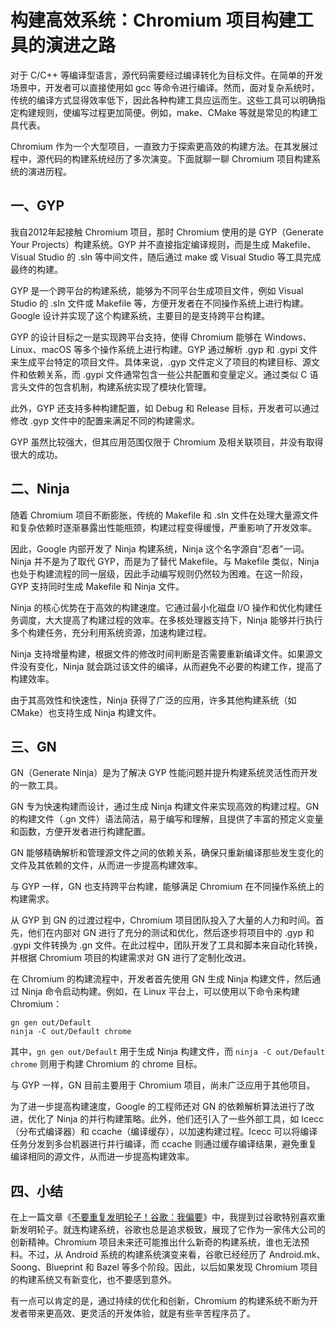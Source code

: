 # 构建高效系统：Chromium 项目构建工具的演进之路

对于 C/C++ 等编译型语言，源代码需要经过编译转化为目标文件。在简单的开发场景中，开发者可以直接使用如 gcc 等命令进行编译。然而，面对复杂系统时，传统的编译方式显得效率低下，因此各种构建工具应运而生。这些工具可以明确指定构建规则，使编写过程更加简便。例如，make、CMake 等就是常见的构建工具代表。

Chromium 作为一个大型项目，一直致力于探索更高效的构建方法。在其发展过程中，源代码的构建系统经历了多次演变。下面就聊一聊 Chromium 项目构建系统的演进历程。

## 一、GYP

我自2012年起接触 Chromium 项目，那时 Chromium 使用的是 GYP（Generate Your Projects）构建系统。GYP 并不直接指定编译规则，而是生成 Makefile、Visual Studio 的 .sln 等中间文件，随后通过 make 或 Visual Studio 等工具完成最终的构建。

GYP 是一个跨平台的构建系统，能够为不同平台生成项目文件，例如 Visual Studio 的 .sln 文件或 Makefile 等，方便开发者在不同操作系统上进行构建。Google 设计并实现了这个构建系统，主要目的是支持跨平台构建。

GYP 的设计目标之一是实现跨平台支持，使得 Chromium 能够在 Windows、Linux、macOS 等多个操作系统上进行构建。GYP 通过解析 .gyp 和 .gypi 文件来生成平台特定的项目文件。具体来说，.gyp 文件定义了项目的构建目标、源文件和依赖关系，而 .gypi 文件通常包含一些公共配置和变量定义。通过类似 C 语言头文件的包含机制，构建系统实现了模块化管理。

此外，GYP 还支持多种构建配置，如 Debug 和 Release 目标，开发者可以通过修改 .gyp 文件中的配置来满足不同的构建需求。

GYP 虽然比较强大，但其应用范围仅限于 Chromium 及相关联项目，并没有取得很大的成功。

## 二、Ninja

随着 Chromium 项目不断膨胀，传统的 Makefile 和 .sln 文件在处理大量源文件和复杂依赖时逐渐暴露出性能瓶颈，构建过程变得缓慢，严重影响了开发效率。

因此，Google 内部开发了 Ninja 构建系统，Ninja 这个名字源自“忍者”一词。Ninja 并不是为了取代 GYP，而是为了替代 Makefile。与 Makefile 类似，Ninja 也处于构建流程的同一层级，因此手动编写规则仍然较为困难。在这一阶段，GYP 支持同时生成 Makefile 和 Ninja 文件。

Ninja 的核心优势在于高效的构建速度。它通过最小化磁盘 I/O 操作和优化构建任务调度，大大提高了构建过程的效率。在多核处理器支持下，Ninja 能够并行执行多个构建任务，充分利用系统资源，加速构建过程。

Ninja 支持增量构建，根据文件的修改时间判断是否需要重新编译文件。如果源文件没有变化，Ninja 就会跳过该文件的编译，从而避免不必要的构建工作，提高了构建效率。

由于其高效性和快速性，Ninja 获得了广泛的应用，许多其他构建系统（如 CMake）也支持生成 Ninja 构建文件。

## 三、GN

GN（Generate Ninja）是为了解决 GYP 性能问题并提升构建系统灵活性而开发的一款工具。

GN 专为快速构建而设计，通过生成 Ninja 构建文件来实现高效的构建过程。GN 的构建文件（.gn 文件）语法简洁，易于编写和理解，且提供了丰富的预定义变量和函数，方便开发者进行构建配置。

GN 能够精确解析和管理源文件之间的依赖关系，确保只重新编译那些发生变化的文件及其依赖的文件，从而进一步提高构建效率。

与 GYP 一样，GN 也支持跨平台构建，能够满足 Chromium 在不同操作系统上的构建需求。

从 GYP 到 GN 的过渡过程中，Chromium 项目团队投入了大量的人力和时间。首先，他们在内部对 GN 进行了充分的测试和优化，然后逐步将项目中的 .gyp 和 .gypi 文件转换为 .gn 文件。在此过程中，团队开发了工具和脚本来自动化转换，并根据 Chromium 项目的构建需求对 GN 进行了定制化改进。

在 Chromium 的构建流程中，开发者首先使用 GN 生成 Ninja 构建文件，然后通过 Ninja 命令启动构建。例如，在 Linux 平台上，可以使用以下命令来构建 Chromium：

```
gn gen out/Default
ninja -C out/Default chrome
```

其中，`gn gen out/Default` 用于生成 Ninja 构建文件，而 `ninja -C out/Default chrome` 则用于构建 Chromium 的 chrome 目标。

与 GYP 一样，GN 目前主要用于 Chromium 项目，尚未广泛应用于其他项目。

为了进一步提高构建速度，Google 的工程师还对 GN 的依赖解析算法进行了改进，优化了 Ninja 的并行构建策略。此外，他们还引入了一些外部工具，如 Icecc（分布式编译器）和 ccache（编译缓存），以加速构建过程。Icecc 可以将编译任务分发到多台机器进行并行编译，而 ccache 则通过缓存编译结果，避免重复编译相同的源文件，从而进一步提高构建效率。

## 四、小结

在上一篇文章《[不要重复发明轮子！谷歌：我偏要](https://mp.weixin.qq.com/s/aLAfcVwBDy9dw7hGnTq-ew)》中，我提到过谷歌特别喜欢重新发明轮子。就连构建系统，谷歌也总是追求极致，展现了它作为一家伟大公司的创新精神。Chromium 项目未来还可能推出什么新奇的构建系统，谁也无法预料。不过，从 Android 系统的构建系统演变来看，谷歌已经经历了 Android.mk、Soong、Blueprint 和 Bazel 等多个阶段。因此，以后如果发现 Chromium 项目的构建系统又有新变化，也不要感到意外。

有一点可以肯定的是，通过持续的优化和创新，Chromium 的构建系统不断为开发者带来更高效、更灵活的开发体验，就是有些辛苦程序员了。